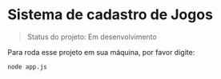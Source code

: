 # Sistema de cadastro de Jogos

> Status do projeto: Em desenvolvimento

Para roda esse projeto em sua máquina, por favor digite: 

```
node app.js
```
